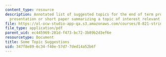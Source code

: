 ```yaml
---
content_type: resource
description: Annotated list of suggested topics for the end of term project, a half-hour
  presentation or short paper summarizing a topic of interest relevant to the course.
file: https://ol-ocw-studio-app-qa.s3.amazonaws.com/courses/8-821-string-theory-fall-2008/347f8e896c34f40e57d77ded14a52b6f_endtrm_fin.pdf
file_type: application/pdf
parent_uid: ec445969-281d-f473-bc72-3b89b2d3ef6e
resourcetype: Document
title: Some Topic Suggestions
uid: 347f8e89-6c34-f40e-57d7-7ded14a52b6f
---
```

